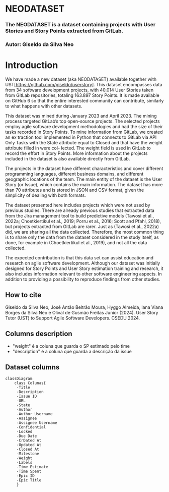 
# NEODATASET
### The NEODATASET is a dataset containing projects with User Stories and Story Points extracted from GitLab.
### Autor: Giseldo da Silva Neo

# Introduction

We have made a new dataset (aka NEODATASET) available together with UST[https://github.com/giseldo/userstory]. This dataset encompasses data from 34 software development projects, with 40.014 User Stories taken from GitLab repositories, totaling 163.897 Story Points. It is made available on GitHub 6 so that the entire interested community can contribute, similarly to what happens with other datasets.

This dataset was mined during January 2023 and April 2023. The mining process targeted GitLab’s top open-source projects. The selected projects employ agile software development methodologies and had the size of their tasks recorded in Story Points. To mine information from GitLab, we created an ex traction tool implemented in Python that connects to GitLab via API Only Tasks with the State attribute equal to Closed and that have the weight attribute filled in were col- lected. The weight field is used in GitLab to record the effort in Story Points. More information about the projects included in the dataset is also available directly from GitLab. 

The projects in the dataset have different characteristics and cover different programming languages, different business domains, and different geographic locations of the team. The main entity of the dataset is the User Story (or Issue), which contains the main information. The dataset has more than 70 attributes and is stored in JSON and CSV format, given the simplicity of dealing with both formats. 

The dataset presented here includes projects which were not used by previous studies. There are already previous studies that extracted data from the Jira management tool to build predictive models (Tawosi et al., 2022a; Choetkiertikul et al., 2019; Porru et al., 2016; Scott and Pfahl, 2018), but projects extracted from GitLab are rarer. Just as (Tawosi et al., 2022a) did, we are sharing all the data collected. Therefore, the most common thing is to share only the data from the dataset considered in the study itself, as done, for example in (Choetkiertikul et al., 2019), and not all the data collected.

The expected contribution is that this data set can assist education and research on agile software development. Although our dataset was initially designed for Story Points and User Story estimation training and research, it also includes information relevant to other software engineering aspects. In addition to providing a possibility to reproduce findings from other studies.

## How to cite

Giseldo da Silva Neo, José Antão Beltrão Moura, Hyggo Almeida, lana Viana Borges da Silva Neo e Olival de Gusmão Freitas Junior (2024). User Story Tutor (UST) to Support Agile Software Developers. CSEDU 2024.

## Columns description

- "weight" é a coluna que guarda o SP estimado pelo time
- "description" é a coluna que guarda a descrição da issue

## Dataset columns
 
   ```mermaid
   classDiagram
       class Colunas{
        -Title
        -Description
        -Issue ID
        -URL
        -State
        -Author
        -Author Username
        -Assignee
        -Assignee Username
        -Confidential
        -Locked
        -Due Date
        -CrDated At
        -Updated At
        -Closed At
        -Milestone
        -Weight
        -Labels
        -Time Estimate
        -Time Spent
        -Epic ID
        -Epic Title
        }
   ```
 



   

